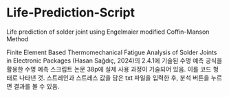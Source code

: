 # Life-Prediction-Script
Life prediction of solder joint using Engelmaier modified Coffin-Manson Method

Finite Element Based Thermomechanical Fatigue Analysis of Solder Joints in Electronic Packages (Hasan Sağdıç, 2024)의 2.4.1에 기술된 수명 예측 공식을 활용한 수명 예측 스크립트
논문 38p에 실제 사용 과정이 기술되어 있음.
이를 코드 형태로 나타낸 것.
스트레인과 스트레스 값을 담은 txt 파일을 입력한 후, 분석 버튼을 누르면 결과를 볼 수 있음.
